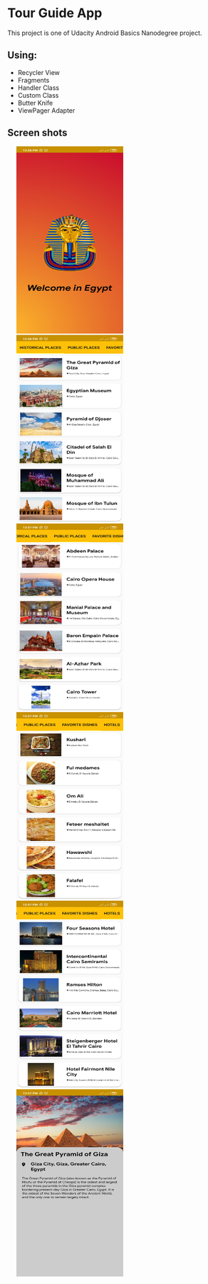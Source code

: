# Tour Guide App
  This project is one of Udacity Android Basics Nanodegree project.

## Using:
* Recycler View
* Fragments
* Handler Class
* Custom Class
* Butter Knife
* ViewPager Adapter

## Screen shots
<img src="Screenshots/Splash.png" height="420" width="240" hspace="20"/> <img src="Screenshots/Historical Places.png" height="420" width="240" hspace="20"/>
<img src="Screenshots/Public Places.png" height="420" width="240" hspace="20"/> <img src="Screenshots/Favorite Dishes.png" height="420" width="240" hspace="20"/>
<img src="Screenshots/Hotels.png" height="420" width="240" hspace="20"/> <img src="Screenshots/Item details.png" height="420" width="240" hspace="20"/>
